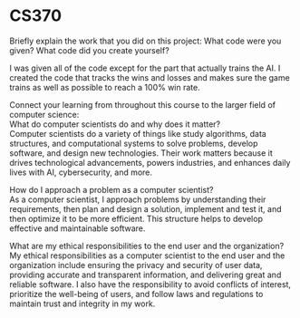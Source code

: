 # CS370

Briefly explain the work that you did on this project: What code were you given? What code did you create yourself?

I was given all of the code except for the part that actually trains the AI. I created the code that tracks the wins and losses and makes sure the game trains as well as possible to reach a 100% win rate.

Connect your learning from throughout this course to the larger field of computer science: \
What do computer scientists do and why does it matter? \
Computer scientists do a variety of things like study algorithms, data structures, and computational systems to solve problems, develop software, and design new technologies. Their work matters because it drives technological advancements, powers industries, and enhances daily lives with AI, cybersecurity, and more. 

How do I approach a problem as a computer scientist? \
As a computer scientist, I approach problems by understanding their requirements, then plan and design a solution, implement and test it, and then optimize it to be more efficient. This structure helps to develop effective and maintainable software.

What are my ethical responsibilities to the end user and the organization? \
My ethical responsibilities as a computer scientist to the end user and the organization include ensuring the privacy and security of user data, providing accurate and transparent information, and delivering great and reliable software. I also have the responsibility to avoid conflicts of interest, prioritize the well-being of users, and follow laws and regulations to maintain trust and integrity in my work.

